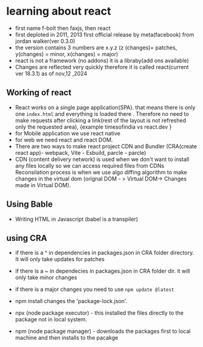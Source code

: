 # learning about react
- first name f-bolt then faxjs, then react
- first deploted in 2011, 2013 first official release by meta(facebook) from jordan walker(ver 0.3.0)
- the version contains 3 numbers are x.y.z  (z (changes)= patches, y(changes) = minor, x(changes) = major)
- react is not a framework (no addons) it is a libraby(add ons available)
- Changes are reflected very quickly therefore it is called react(current ver 18.3.1) as of nov,12 ,2024
## Working of react
- React works on a single page application(SPA). that means there is only one `index.html` and everything is loaded there . Therefore no need to make requests after clicking a link(rest of the layout is not refreshed only the requested area), {example timesofindia vs react.dev }
- for Mobile application we use react native
- for web we need react and react DOM.
- There are two ways to make react project CDN and Bundler (CRA(create react app)- webpack, Vite - Esbuild, parcle - parcle)
- CDN (content delivery network) is used when we don't want to install any files locally so we can access required files from CDNs
Reconsilation process is when we use algo diffing algorithm to make changes in the virtual dom (orignal DOM - > Virtual DOM-> Changes made in Virtual DOM).

## Using Bable
- Writing HTML in Javascript (babel is a transpiler)

## using CRA 
- if there is a ^ in dependencies in packages.json in CRA folder directory. It will only take updates for patches 
- if there is a ~ in dependecies in packages.json in CRA folder dir. it will only take minor changes
- if there is a major changes you need to use `npm update @latest`

- npm install changes the 'package-lock.json'.
- npx (node package executor) - this installed the files directly to the package not in local system.
- npm (node package manager) - downloads the packages first to local machine and then installs to the pacakge